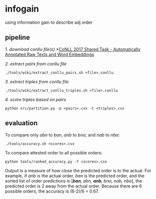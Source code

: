 # infogain
using information gain to describe adj order

## pipeline

*1. download conllu file(s)*
*[CoNLL 2017 Shared Task - Automatically Annotated Raw Texts and Word Embeddings](https://lindat.mff.cuni.cz/repository/xmlui/handle/11234/1-1989)

*2. extract pairs from conllu file*
```{bash}
./tools/wiki/extract_conllu_pairs.sh <file>.conllu
```

*3. extract triples from conllu file*
```{bash}
./tools/wiki/extract_conllu_triples.sh <file>.conllu
```

*4. score triples based on pairs*
```{bash}
python src/partition.py -p <pairs>.csv -t <triples>.csv
```

## evaluation
To compare only *abn* to *ban*, *anb* to *bna*, and *nab* to *nba*:
```{bash}
./tools/accuracy.sh <scores>.csv
```

To compare attested order to all possible orders:
```{bash}
python tools/ranked_accuracy.py -f <scores>.csv
```
Output is a measure of how close the predicted order is to the actual. For example, if *anb* is the actual order, *ban* is the predicted order, and the sorted list of order predictions is [*__ban__, abn, __anb__, bna, nab, nba*], the predicted order is 2 away from the actual order. Because there are 6 possible orders, the accuracy is (6-2)/6 = 0.67.
